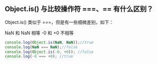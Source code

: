 ## Object.is() 与比较操作符 ===、== 有什么区别？
Object.is() 类似于 ===，但是有一些细微差别，如下：

NaN 和 NaN 相等
-0 和 +0 不相等

```js
console.log(Object.is(NaN, NaN));//true
console.log(NaN === NaN);//false
console.log(Object.is(-0, +0)); //false
console.log(-0 === +0); //true
```
